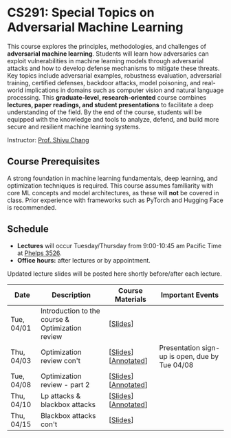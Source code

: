 # CS291: Special Topics on Adversarial Machine Learning

This course explores the principles, methodologies, and challenges of **adversarial machine learning**. Students will learn how adversaries can exploit vulnerabilities in machine learning models through adversarial attacks and how to develop defense mechanisms to mitigate these threats.   Key topics include adversarial examples, robustness evaluation, adversarial training, certified defenses, backdoor attacks, model poisoning, and real-world implications in domains such as computer vision and natural language processing.  This **graduate-level, research-oriented** course combines **lectures, paper readings, and student presentations** to facilitate a deep understanding of the field.  By the end of the course, students will be equipped with the knowledge and tools to analyze, defend, and build more secure and resilient machine learning systems.

Instructor: [Prof. Shiyu Chang](https://code-terminator.github.io)

## Course Prerequisites

A strong foundation in machine learning fundamentals, deep learning, and optimization techniques is required. This course assumes familiarity with core ML concepts and model architectures, as these will **not** be covered in class. Prior experience with frameworks such as PyTorch and Hugging Face is recommended.

## Schedule
- **Lectures** will occur Tuesday/Thursday from 9:00-10:45 am Pacific Time at [Phelps 3526](https://classrooms.ucsb.edu/classroom-inventory/phelp-3526).
- **Office hours:** after lectures or by appointment.

Updated lecture slides will be posted here shortly before/after each lecture. 

| Date        | Description                   | Course Materials | Important Events                                       |
|-------------|-------------------------------|------------------|--------------------------------------------------------|
| Tue, 04/01 | Introduction to the course & Optimization review | [[Slides](https://ucsb.instructure.com/courses/26879/files?preview=4721569)] | |
| Thu, 04/03 | Optimization review con't | [[Slides](https://ucsb.instructure.com/courses/26879/files?preview=4721570)]  [[Annotated](https://ucsb.instructure.com/courses/26879/files?preview=4751341)]   | Presentation sign-up is open, due by Tue 04/08 |
| Tue, 04/08 | Optimization review - part 2 | [[Slides](https://ucsb.instructure.com/courses/26879/files?preview=4762282)]  [[Annotated](https://ucsb.instructure.com/courses/26879/files?preview=4778762)]  | |
| Thu, 04/10 | Lp attacks & blackbox attacks | [[Slides](https://ucsb.instructure.com/courses/26879/files?preview=4763817)] [[Annotated](https://ucsb.instructure.com/courses/26879/files?preview=4810751)] | |
| Thu, 04/15 | Blackbox attacks con't | [[Slides](https://ucsb.instructure.com/courses/26879/files?preview=4778752)]    | |



